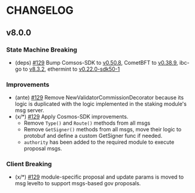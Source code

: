 <!--
Guiding Principles:

Changelogs are for humans, not machines.
There should be an entry for every single version.
The same types of changes should be grouped.
Versions and sections should be linkable.
The latest version comes first.
The release date of each version is displayed.
Mention whether you follow Semantic Versioning.

Usage:

Change log entries are to be added to the Unreleased section under the
appropriate stanza (see below). Each entry should ideally include a tag and
the Github issue reference in the following format:

* (<tag>) \#<issue-number> message

The issue numbers will later be link-ified during the release process so you do
not have to worry about including a link manually, but you can if you wish.

Types of changes (Stanzas):

"Features" for new features.
"Improvements" for changes in existing functionality.
"Deprecated" for soon-to-be removed features.
"Bug Fixes" for any bug fixes.
"Client Breaking" for breaking CLI commands and REST routes used by end-users.
"API Breaking" for breaking exported APIs used by developers building on SDK.
"State Machine Breaking" for any changes that result in a different AppState given same genesisState and txList.

Ref: https://keepachangelog.com/en/1.0.0/
-->

# CHANGELOG

## v8.0.0

### State Machine Breaking

- (deps) [#129](https://github.com/Canto-Network/Canto/pull/129) Bump Comsos-SDK to [v0.50.8](https://github.com/cosmos/cosmos-sdk/tree/v0.50.8), CometBFT to [v0.38.9](https://github.com/cometbft/cometbft/tree/v0.38.9), ibc-go to [v8.3.2](https://github.com/cosmos/ibc-go/tree/v8.3.2), ethermint to [v0.22.0-sdk50-1](https://github.com/b-harvest/ethermint/tree/v0.22.0-sdk50-1)

### Improvements

- (ante) [#129](https://github.com/Canto-Network/Canto/pull/129) Remove NewValidatorCommissionDecorator because its logic is duplicated with the logic implemented in the staking module's msg server.
- (x/*) [#129](https://github.com/Canto-Network/Canto/pull/129) Apply Cosmos-SDK improvements.
  - Remove `Type()` and `Route()` methods from all msgs
  - Remove `GetSigner()` methods from all msgs, move their logic to protobuf and define a custom GetSigner func if needed.
  - `authority` has been added to the required module to execute proposal msgs.

### Client Breaking

- (x/*) [#129](https://github.com/Canto-Network/Canto/pull/129) module-specific proposal and update params is moved to msg levelto to support msgs-based gov proposals.

<!-- Release links -->
